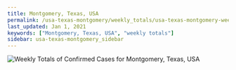 ```yaml
---
title: Montgomery, Texas, USA
permalink: /usa-texas-montgomery/weekly_totals/usa-texas-montgomery-weekly_totals.html
last_updated: Jan 1, 2021
keywords: ["Montgomery, Texas, USA", "weekly totals"]
sidebar: usa-texas-montgomery_sidebar
---
```


![Weekly Totals of Confirmed Cases for Montgomery, Texas, USA](/covid_tracker/images/graphs/usa-texas-montgomery-weekly_totals_graph.png)
